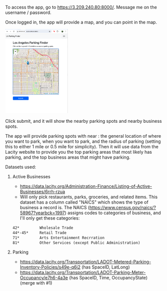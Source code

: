 To access the app, go to https://3.209.240.80:8000/. Message me on the username / password. 

Once logged in, the app will provide a map, and you can point in the map. 

<img src="readme_pics/pic1.png" alt="drawing" width="200"/>

Click submit, and it will show the nearby parking spots and nearby business spots.




The app will provide parking spots with near : the general location of where you want to park, when you want to park, and the radius of parking (setting this to either 1 mile or 0.5 mile for simplicity). Then it will use data from the Lacity website to provide you the top parking areas that most likely has parking, and the top business areas that might have parking.


Datasets used:
	
1. Active Businesses  
	- https://data.lacity.org/Administration-Finance/Listing-of-Active-Businesses/6rrh-rzua
	- Will only pick restaurants, parks, groceries, and related items. This dataset has a column called "NAICS" which shows the type of business a record is. The NAICS (https://www.census.gov/naics/?58967?yearbck=1997) assigns codes to categories of business, and I'll only get these categories:
	```
	42* 		Wholesale Trade
	44*-45* 	Retail Trade
	71* 		Arts Entertainment Recrration
	81* 		Other Services (except Public Administration)
	```



2. Parking
	- https://data.lacity.org/Transportation/LADOT-Metered-Parking-Inventory-Policies/s49e-q6j2 (has SpaceID, LatLong)
	- https://data.lacity.org/Transportation/LADOT-Parking-Meter-Occupancy/e7h6-4a3e (has SpaceID, Time, OccupancyState) (merge with #1)

